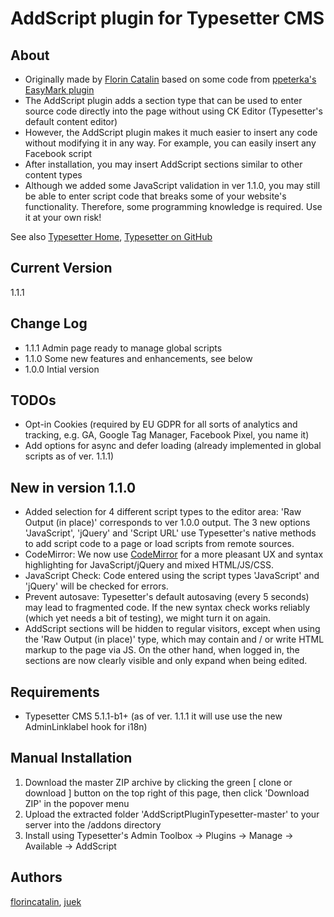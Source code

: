 # AddScript plugin for Typesetter CMS #

## About
* Originally made by [Florin Catalin](https://github.com/florincatalin) based on some code from [ppeterka's EasyMark plugin](https://github.com/ppeterka/easymark) 
* The AddScript plugin adds a section type that can be used to enter source code directly into the page without using CK Editor (Typesetter's default content editor)
* However, the AddScript plugin makes it much easier to insert any code without modifying it in any way. For example, you can easily insert any Facebook script
* After installation, you may insert AddScript sections similar to other content types
* Although we added some JavaScript validation in ver 1.1.0, you may still be able to enter script code that breaks some of your website's functionality. Therefore, some programming knowledge is required. Use it at your own risk!

See also [Typesetter Home](https://www.typesettercms.com), [Typesetter on GitHub](https://github.com/Typesetter/Typesetter)

## Current Version 
1.1.1

## Change Log ##
* 1.1.1 Admin page ready to manage global scripts
* 1.1.0 Some new features and enhancements, see below
* 1.0.0 Intial version

## TODOs ##
* Opt-in Cookies (required by EU GDPR for all sorts of analytics and tracking, e.g. GA, Google Tag Manager, Facebook Pixel, you name it)
* Add options for async and defer loading (already implemented in global scripts as of ver. 1.1.1)

## New in version 1.1.0 ##
* Added selection for 4 different script types to the editor area: 'Raw Output (in place)' corresponds to ver 1.0.0 output. The 3 new options 'JavaScript', 'jQuery' and 'Script URL' use Typesetter's native methods to add script code to a page or load scripts from remote sources.
* CodeMirror: We now use [CodeMirror](https://github.com/codemirror/CodeMirror) for a more pleasant UX and syntax highlighting for JavaScript/jQuery and mixed HTML/JS/CSS.
* JavaScript Check: Code entered using the script types 'JavaScript' and 'jQuery' will be checked for errors.
* Prevent autosave: Typesetter's default autosaving (every 5 seconds) may lead to fragmented code. If the new syntax check works reliably (which yet needs a bit of testing), we might turn it on again.
* AddScript sections will be hidden to regular visitors, except when using the 'Raw Output (in place)' type, which may contain and / or write HTML markup to the page via JS. On the other hand, when logged in, the sections are now clearly visible and only expand when being edited.

## Requirements ##
* Typesetter CMS 5.1.1-b1+ (as of ver. 1.1.1 it will use use the new AdminLinklabel hook for i18n)

## Manual Installation ##
1. Download the master ZIP archive by clicking the green [ clone or download ] button on the top right of this page, then click 'Download ZIP' in the popover menu
2. Upload the extracted folder 'AddScriptPluginTypesetter-master' to your server into the /addons directory
3. Install using Typesetter's Admin Toolbox &rarr; Plugins &rarr; Manage &rarr; Available &rarr; AddScript

## Authors
[florincatalin](https://github.com/florincatalin), [juek](https://github.com/juek)
